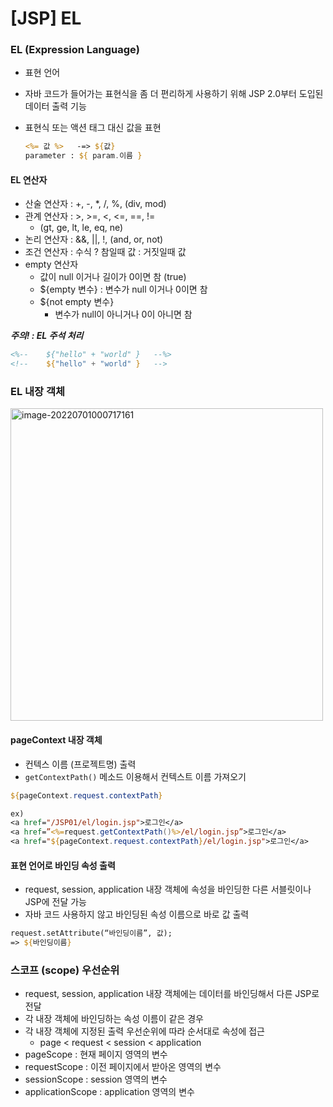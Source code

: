 

# [JSP] EL



### EL (Expression Language)

- 표현 언어

- 자바 코드가 들어가는 표현식을 좀 더 편리하게 사용하기 위해 JSP 2.0부터 도입된 데이터 출력 기능

- 표현식 또는 액션 태그 대신 값을 표현

  ```jsp
  <%= 값 %>   -=> ${값}
  parameter : ${ param.이름 }
  ```




#### EL 연산자

- 산술 연산자 : +, -, *, /, %, (div, mod)
- 관계 연산자 : >, >=, <, <=, ==, !=
  - (gt, ge, lt, le, eq, ne)
- 논리 연산자 : &&, ||, !, (and, or, not)
- 조건 연산자 : 수식 ? 참일때 값 : 거짓일때 값
- empty 연산자
  - 값이 null 이거나 길이가 0이면 참 (true)
  - ${empty 변수} : 변수가 null 이거나 0이면 참
  - ${not empty 변수} 
    - 변수가 null이 아니거나 0이 아니면 참

***주의! : EL 주석 처리***

```jsp
<%-- 	${"hello" + "world" }   --%>
<!-- 	${"hello" + "world" }   -->
```



### EL 내장 객체



<img width="500" alt="image-20220701000717161" src="https://user-images.githubusercontent.com/101630615/176720101-651e47ca-8f80-429d-a5e7-5128262dfba8.png">







#### pageContext 내장 객체

- 컨텍스 이름 (프로젝트명) 출력
- ``getContextPath()`` 메소드 이용해서 컨텍스트 이름 가져오기

```jsp
${pageContext.request.contextPath} 

ex) 
<a href="/JSP01/el/login.jsp">로그인</a>
<a href=”<%=request.getContextPath()%>/el/login.jsp”>로그인</a>
<a href="${pageContext.request.contextPath}/el/login.jsp">로그인</a>
```





#### 표현 언어로 바인딩 속성 출력

- request, session, application 내장 객체에 속성을 바인딩한 다른 서블릿이나 JSP에 전달 가능
- 자바 코드 사용하지 않고 바인딩된 속성 이름으로 바로 값 출력

```jsp
request.setAttribute(“바인딩이름”, 값);
=> ${바인딩이름}
```





### 스코프 (scope) 우선순위

- request, session, application 내장 객체에는 데이터를 바인딩해서 다른 JSP로 전달
- 각 내장 객체에 바인딩하는 속성 이름이 같은 경우
- 각 내장 객체에 지정된 출력 우선순위에 따라 순서대로 속성에 접근
  - page < request < session < application 
- pageScope : 현재 페이지 영역의 변수
- requestScope : 이전 페이지에서 받아온 영역의 변수 
- sessionScope : session 영역의 변수
- applicationScope : application 영역의 변수

